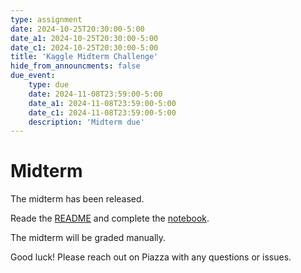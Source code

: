 ```yaml
---
type: assignment
date: 2024-10-25T20:30:00-5:00
date_a1: 2024-10-25T20:30:00-5:00
date_c1: 2024-10-25T20:30:00-5:00
title: 'Kaggle Midterm Challenge'
hide_from_announcments: false
due_event: 
    type: due
    date: 2024-11-08T23:59:00-5:00
    date_a1: 2024-11-08T23:59:00-5:00
    date_c1: 2024-11-08T23:59:00-5:00
    description: 'Midterm due'
---
```


# Midterm

The midterm has been released.

Reade the [README](https://github.com/tools4ds/ds701_fa2024_assignments/tree/main/midterm) and complete the [notebook](https://github.com/tools4ds/ds701_fa2024_assignments/blob/main/midterm/ds701-fa24-midterm.ipynb).

The midterm will be graded manually. 

Good luck! Please reach out on Piazza with any questions or issues.

